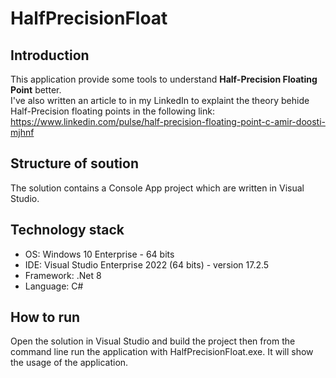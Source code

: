 # HalfPrecisionFloat  

## Introduction
This application provide some tools to understand **Half-Precision Floating Point** better.  
I've also written an article to in my LinkedIn to explaint the theory behide Half-Precision floating points in the following link:  
https://www.linkedin.com/pulse/half-precision-floating-point-c-amir-doosti-mjhnf    

## Structure of soution
The solution contains a Console App project which are written in Visual Studio. 

## Technology stack
- OS: Windows 10 Enterprise - 64 bits
- IDE: Visual Studio Enterprise 2022 (64 bits) - version 17.2.5
- Framework: .Net 8
- Language: C#

## How to run
Open the solution in Visual Studio and build the project then from the command line run the application with HalfPrecisionFloat.exe. It will show the usage of the application.  
